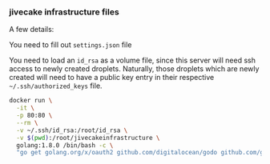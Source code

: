 ### jivecake infrastructure files

A few details:

You need to fill out `settings.json` file

You need to load an `id_rsa` as a volume file, since this server will need ssh access to newly created droplets. Naturally, those droplets which are newly created will need to have a public key entry in their respective `~/.ssh/authorized_keys` file.

```sh
docker run \
  -it \
  -p 80:80 \
  --rm \
  -v ~/.ssh/id_rsa:/root/id_rsa \
  -v $(pwd):/root/jivecakeinfrastructure \
  golang:1.8.0 /bin/bash -c \
  "go get golang.org/x/oauth2 github.com/digitalocean/godo github.com/google/go-github/github && go run /root/jivecakeinfrastructure/continuousdelivery.go /root/jivecakeinfrastructure/settings.json"
```